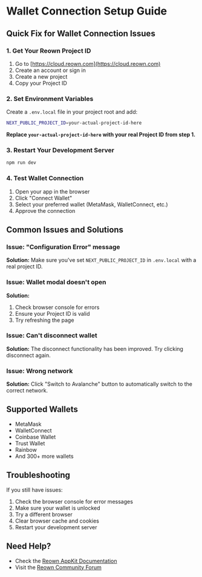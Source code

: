 # Wallet Connection Setup Guide

## Quick Fix for Wallet Connection Issues

### 1. Get Your Reown Project ID

1. Go to [https://cloud.reown.com](https://cloud.reown.com)
2. Create an account or sign in
3. Create a new project
4. Copy your Project ID

### 2. Set Environment Variables

Create a `.env.local` file in your project root and add:

```bash
NEXT_PUBLIC_PROJECT_ID=your-actual-project-id-here
```

**Replace `your-actual-project-id-here` with your real Project ID from step 1.**

### 3. Restart Your Development Server

```bash
npm run dev
```

### 4. Test Wallet Connection

1. Open your app in the browser
2. Click "Connect Wallet"
3. Select your preferred wallet (MetaMask, WalletConnect, etc.)
4. Approve the connection

## Common Issues and Solutions

### Issue: "Configuration Error" message
**Solution:** Make sure you've set `NEXT_PUBLIC_PROJECT_ID` in `.env.local` with a real project ID.

### Issue: Wallet modal doesn't open
**Solution:** 
1. Check browser console for errors
2. Ensure your Project ID is valid
3. Try refreshing the page

### Issue: Can't disconnect wallet
**Solution:** The disconnect functionality has been improved. Try clicking disconnect again.

### Issue: Wrong network
**Solution:** Click "Switch to Avalanche" button to automatically switch to the correct network.

## Supported Wallets

- MetaMask
- WalletConnect
- Coinbase Wallet
- Trust Wallet
- Rainbow
- And 300+ more wallets

## Troubleshooting

If you still have issues:

1. Check the browser console for error messages
2. Make sure your wallet is unlocked
3. Try a different browser
4. Clear browser cache and cookies
5. Restart your development server

## Need Help?

- Check the [Reown AppKit Documentation](https://docs.reown.com/appkit)
- Visit the [Reown Community Forum](https://github.com/reown-com/appkit/discussions)
